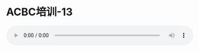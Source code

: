 # ACBC培训-13

<audio style="width: 100%;" preload="false" controls controlslist="nodownload"><source src="//file.simai.life/audio/mp3/old/12147.mp3" type="audio/mpeg">Your browser does not support the audio element.</audio>


